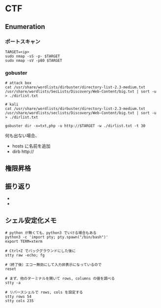 # <name> CTF

<URL>

## Enumeration

### ポートスキャン

```shell
TARGET=<ip>
sudo nmap -sS -p- $TARGET
sudo nmap -sV -p80 $TARGET
```

### gobuster

```shell
# attack box
cat /usr/share/wordlists/dirbuster/directory-list-2.3-medium.txt /usr/share/wordlists/SecLists/Discovery/Web-Content/big.txt | sort -u > ./dirlist.txt

# kali
cat /usr/share/wordlists/dirbuster/directory-list-2.3-medium.txt /usr/share/wordlists/seclists/Discovery/Web-Content/big.txt | sort -u > ./dirlist.txt
```

```shell
gobuster dir -x=txt,php -u http://$TARGET -w ./dirlist.txt -t 30
```

何も出ない場合、
- hosts に名前を追加
- dirb http://<ip>


## 権限昇格


## 振り返り

- 
- 

## シェル安定化メモ

```shell
# python が無くても、python3 でいける場合もある
python3 -c 'import pty; pty.spawn("/bin/bash")'
export TERM=xterm

# Ctrl+Z でバックグラウンドにした後に
stty raw -echo; fg

#（終了後）エコー無効にして入力非表示になっているので
reset

# まず、他のターミナルを開いて rows, columns の値を調べる
stty -a

# リバースシェルで rows, cols を設定する
stty rows 54
stty cols 235
```
